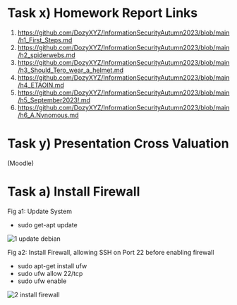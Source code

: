 # Task x) Homework Report Links
1) https://github.com/DozyXYZ/InformationSecurityAutumn2023/blob/main/h1_First_Steps.md
2) https://github.com/DozyXYZ/InformationSecurityAutumn2023/blob/main/h2_spiderwebs.md
3) https://github.com/DozyXYZ/InformationSecurityAutumn2023/blob/main/h3_Should_Tero_wear_a_helmet.md
4) https://github.com/DozyXYZ/InformationSecurityAutumn2023/blob/main/h4_ETAOIN.md
5) https://github.com/DozyXYZ/InformationSecurityAutumn2023/blob/main/h5_September2023!.md
6) https://github.com/DozyXYZ/InformationSecurityAutumn2023/blob/main/h6_A.Nynomous.md

# Task y) Presentation Cross Valuation
(Moodle)

# Task a) Install Firewall

Fig a1: Update System
* sudo get-apt update

![1 update debian](https://github.com/DozyXYZ/InformationSecurityAutumn2023/assets/142783309/a49e7b65-f8d7-467a-b555-7347e9c92f5a)

Fig a2: Install Firewall, allowing SSH on Port 22 before enabling firewall
* sudo apt-get install ufw
* sudo ufw allow 22/tcp
* sudo ufw enable

![2 install firewall](https://github.com/DozyXYZ/InformationSecurityAutumn2023/assets/142783309/43194e66-90d7-4d44-be02-7fac203558f6)

